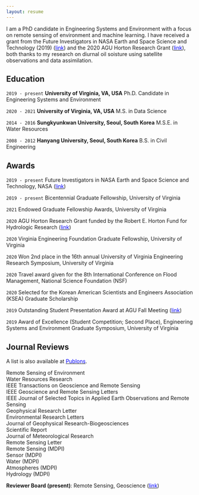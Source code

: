 ```yaml
---
layout: resume
---
```


I am a PhD candidate in Engineering Systems and Environment with a focus on remote sensing of environment and machine learning. I have received a grant from the Future Investigators in NASA Earth and Space Science and Technology (2019) ([<span style="color: blue">link</span>](https://news.virginia.edu/content/nasa-aids-uva-grad-student-soil-research-satellite)) and the 2020 AGU Horton Research Grant ([<span style="color: blue">link</span>](https://news.virginia.edu/content/big-questions-child-leads-phd-candidate-big-research)), both thanks to my research on diurnal oil soisture using satellite observations and data assimilation.

## Education
`2019 - present`
__University of Virginia, VA, USA__
Ph.D. Candidate in Engineering Systems and Environment

`2020 - 2021`
__University of Virginia, VA, USA__
M.S. in Data Science

`2014 - 2016`
__Sungkyunkwan University, Seoul, South Korea__
M.S.E. in Water Resources

`2008 - 2012`
__Hanyang University, Seoul, South Korea__
B.S. in Civil Engineering


## Awards

`2019 - present`
Future Investigators in NASA Earth and Space Science and Technology, NASA ([<span style="color: blue">link</span>](https://engineering.virginia.edu/hyunglok-kim%E2%80%99s-soil-moisture-proposal-earns-selection-nasa%E2%80%99s-%E2%80%98future-investigator%E2%80%99-program))

`2019 - present`
Bicentennial Graduate Fellowship, University of Virginia

`2021`
Endowed Graduate Fellowship Awards, University of Virginia

`2020`
AGU Horton Research Grant funded by the Robert E. Horton Fund for Hydrologic Research ([<span style="color: blue">link</span>](https://news.virginia.edu/content/big-questions-child-leads-phd-candidate-big-research))

`2020`
Virginia Engineering Foundation Graduate Fellowship, University of Virginia

`2020`
Won 2nd place in the 16th annual University of Virginia Engineering Research Symposium, University of Virginia

`2020`
Travel award given for the 8th International Conference on Flood Management, National Science Foundation (NSF)

`2020`
Selected for the Korean American Scientists and Engineers Association (KSEA) Graduate Scholarship

`2019`
Outstanding Student Presentation Award at AGU Fall Meeting ([<span style="color: blue">link</span>](https://engineering.virginia.edu/hyunglok-kim-lands-coveted-outstanding-student-presentation-award-agu-fall-meeting))

`2019`
Award of Excellence (Student Competition; Second Place), Engineering Systems and Environment Graduate Symposium, University 
 of Virginia

## Journal Reviews
A list is also available at [<span style="color: blue">Publons</span>](https://publons.com/researcher/1508356/hyunglok-kim/).

Remote Sensing of Environment\
Water Resources Research\
IEEE Transactions on Geoscience and Remote Sensing\
IEEE Geoscience and Remote Sensing Letters\
IEEE Journal of Selected Topics in Applied Earth Observations and Remote Sensing\
Geophysical Research Letter\
Environmental Research Letters\
Journal of Geophysical Research-Biogeosciences\
Scientific Report\
Journal of Meteorological Research\
Remote Sensing Letter\
Remote Sensing (MDPI)\
Sensor (MDPI)\
Water (MDPI)\
Atmospheres (MDPI)\
Hydrology (MDPI)

__Reviewer Board (present)__: Remote Sensing, Geoscience ([<span style="color: blue">link</span>](https://www.mdpi.com/journal/remotesensing/submission_reviewers))



<!-- ### Footer

Last updated: May 2013 -->


